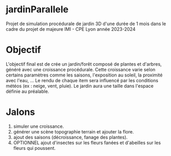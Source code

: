 # jardinParallele
Projet de simulation procédurale de jardin 3D d'une durée de 1 mois dans le cadre du projet de majeure IMI - CPE Lyon année 2023-2024
# Objectif
L'objectif final est de crée un jardin/forêt composé de plantes et d'arbres, généré avec une croissance procédurale.
Cette croissance varie selon certains paramètres comme les saisons, l'exposition au soleil, la proximité avec l'eau, ...
Le rendu de chaque item sera influencé par les conditions météos (ex : neige, vent, pluie).
Le jardin aura une taille dans l'espace définie au préalable.

# Jalons
1) simuler une croissance.
2) générer une scène topographie terrain et ajouter la flore.
3) ajout des saisons (décroissance, fanage des plantes).
4) OPTIONNEL ajout d'insectes sur les fleurs fanées et d'abeilles sur les fleurs qui poussent.